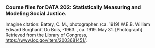 ### Course files for DATA 202: Statistically Measuring and Modeling Social Justice.

Imagine citation: Battey, C. M., photographer. (ca. 1919) W.E.B. William Edward Burghardt Du Bois, -1963. , ca. 1919. May 31. [Photograph] Retrieved from the Library of Congress, https://www.loc.gov/item/2003681451/.
